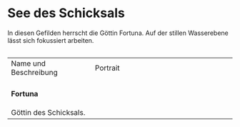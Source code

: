 # See des Schicksals

In diesen Gefilden herrscht die Göttin Fortuna. Auf der stillen Wasserebene lässt sich fokussiert arbeiten.

<img src="seaoffate.png" alt="" style="block"/>

<table>
<tr><td>Name und Beschreibung</td><td width="300">Portrait</td></tr>
<tr><td><h4>Fortuna</h4> Göttin des Schicksals.</td><td><img src="fortuna.png" alt="" /></td></tr>
<!--<tr><td><h4>Meilira</h4> Schicksalsklinge; Reckin der Göttin Fortuna.</td><td><img src="meilira.png" alt="" /></td></tr>-->
</table>